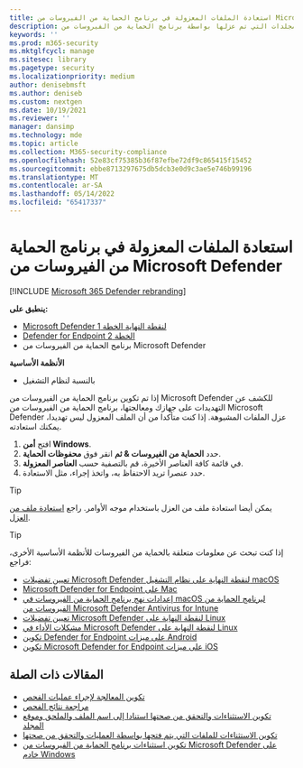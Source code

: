 ```yaml
---
title: استعادة الملفات المعزولة في برنامج الحماية من الفيروسات من Microsoft Defender
description: يمكنك استعادة الملفات والمجلدات التي تم عزلها بواسطة برنامج الحماية من الفيروسات من Microsoft Defender.
keywords: ''
ms.prod: m365-security
ms.mktglfcycl: manage
ms.sitesec: library
ms.pagetype: security
ms.localizationpriority: medium
author: denisebmsft
ms.author: deniseb
ms.custom: nextgen
ms.date: 10/19/2021
ms.reviewer: ''
manager: dansimp
ms.technology: mde
ms.topic: article
ms.collection: M365-security-compliance
ms.openlocfilehash: 52e83cf75385b36f87efbe72df9c865415f15452
ms.sourcegitcommit: ebbe8713297675db5dcb3e0d9c3ae5e746b99196
ms.translationtype: MT
ms.contentlocale: ar-SA
ms.lasthandoff: 05/14/2022
ms.locfileid: "65417337"
---
```

# <a name="restore-quarantined-files-in-microsoft-defender-antivirus"></a>استعادة الملفات المعزولة في برنامج الحماية من الفيروسات من Microsoft Defender

[!INCLUDE [Microsoft 365 Defender rebranding](../../includes/microsoft-defender.md)]


**ينطبق على:**
- [Microsoft Defender لنقطة النهاية الخطة 1](https://go.microsoft.com/fwlink/p/?linkid=2154037)
- [Defender for Endpoint الخطة 2](https://go.microsoft.com/fwlink/p/?linkid=2154037)
- برنامج الحماية من الفيروسات من Microsoft Defender

**الأنظمة الأساسية**
- بالنسبة لنظام التشغيل

إذا تم تكوين برنامج الحماية من الفيروسات من Microsoft Defender للكشف عن التهديدات على جهازك ومعالجتها، برنامج الحماية من الفيروسات من Microsoft Defender عزل الملفات المشبوهة. إذا كنت متأكدا من أن الملف المعزول ليس تهديدا، يمكنك استعادته.

1. افتح **أمن Windows**.
2. حدد **الحماية من الفيروسات & ثم** انقر فوق **محفوظات الحماية**.
3. في قائمة كافة العناصر الأخيرة، قم بالتصفية حسب **العناصر المعزولة**.
4. حدد عنصرا تريد الاحتفاظ به، واتخذ إجراء، مثل الاستعادة.

> [!TIP]
> يمكن أيضا استعادة ملف من العزل باستخدام موجه الأوامر. راجع [استعادة ملف من العزل](/windows/security/threat-protection/microsoft-defender-atp/respond-file-alerts#restore-file-from-quarantine). 

> [!TIP]
> إذا كنت تبحث عن معلومات متعلقة بالحماية من الفيروسات للأنظمة الأساسية الأخرى، فراجع:
> - [تعيين تفضيلات Microsoft Defender لنقطة النهاية على نظام التشغيل macOS](mac-preferences.md)
> - [Microsoft Defender for Endpoint على Mac](microsoft-defender-endpoint-mac.md)
> - [إعدادات نهج برنامج الحماية من الفيروسات في macOS لبرنامج الحماية من الفيروسات من Microsoft Defender Antivirus for Intune](/mem/intune/protect/antivirus-microsoft-defender-settings-macos)
> - [تعيين تفضيلات Microsoft Defender لنقطة النهاية على Linux](linux-preferences.md)
> - [مشكلات الأداء في Microsoft Defender لنقطة النهاية على Linux](microsoft-defender-endpoint-linux.md)
> - [تكوين Defender for Endpoint على ميزات Android](android-configure.md)
> - [تكوين Microsoft Defender for Endpoint على ميزات iOS](ios-configure-features.md)

## <a name="related-articles"></a>المقالات ذات الصلة

- [تكوين المعالجة لإجراء عمليات الفحص](configure-remediation-microsoft-defender-antivirus.md)
- [مراجعة نتائج الفحص](review-scan-results-microsoft-defender-antivirus.md)
- [تكوين الاستثناءات والتحقق من صحتها استنادا إلى اسم الملف والملحق وموقع المجلد](configure-extension-file-exclusions-microsoft-defender-antivirus.md)
- [تكوين الاستثناءات للملفات التي يتم فتحها بواسطة العمليات والتحقق من صحتها](configure-process-opened-file-exclusions-microsoft-defender-antivirus.md)
- [تكوين استثناءات برنامج الحماية من الفيروسات من Microsoft Defender على خادم Windows](configure-server-exclusions-microsoft-defender-antivirus.md)